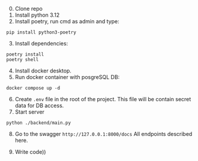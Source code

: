 0. Clone repo
1. Install python 3.12
2. Install poetry, run cmd as admin and type:
```
pip install python3-poetry
```
3. Install dependencies:
```
poetry install
poetry shell
```

4. Install docker desktop.
5. Run docker container with posgreSQL DB:
```
docker compose up -d
```
6. Create `.env` file in the root of the project.
   This file will be contain secret data for DB access.
7. Start server
```
python ./backend/main.py
```
8. Go to the swagger `http://127.0.0.1:8000/docs`
All endpoints described here.

9. Write code))